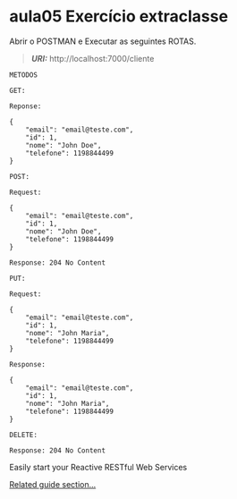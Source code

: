 # aula05 Exercício extraclasse

Abrir o POSTMAN e Executar as seguintes ROTAS.

> **_URI:_** http://localhost:7000/cliente

`METODOS`

```shell script
GET: 

Reponse:

{
    "email": "email@teste.com",
    "id": 1,
    "nome": "John Doe",
    "telefone": 1198844499
}

```

```shell script
POST: 

Request:

{
    "email": "email@teste.com",
    "id": 1,
    "nome": "John Doe",
    "telefone": 1198844499
}

Response: 204 No Content

```

```shell script
PUT: 

Request:

{
    "email": "email@teste.com",
    "id": 1,
    "nome": "John Maria",
    "telefone": 1198844499
}

Response:

{
    "email": "email@teste.com",
    "id": 1,
    "nome": "John Maria",
    "telefone": 1198844499
}

```

```shell script
DELETE: 

Response: 204 No Content

```


Easily start your Reactive RESTful Web Services

[Related guide section...](https://quarkus.io/guides/getting-started-reactive#reactive-jax-rs-resources)
